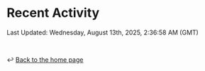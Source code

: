 # Recent Activity

<!--RECENT_ACTIVITY:start-->
<!--RECENT_ACTIVITY:end-->

<!--RECENT_ACTIVITY:last_update-->
Last Updated: Wednesday, August 13th, 2025, 2:36:58 AM (GMT)
<!--RECENT_ACTIVITY:last_update_end-->

<br>

↩️ [Back to the home page](/README.md)

